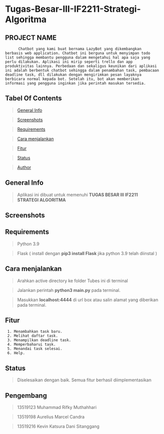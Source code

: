 # Tugas-Besar-III-IF2211-Strategi-Algoritma
## PROJECT NAME
          Chatbot yang kami buat bernama LazyBot yang dikembangkan berbasis web application. Chatbot ini berguna untuk menyimpan todo list sehingga membantu pengguna dalam mengetahui hal apa saja yang perlu dilakukan. Aplikasi ini mirip seperti trello dan app produktivitas lainnya. Perbedaan dan sekaligus keunikan dari aplikasi ini adalah berbentuk chatbot sehingga dalam penambahan task, pembacaan deadline task, dll dilakukan dengan mengirimkan pesan layaknya berbicara normal kepada bot. Setelah itu, bot akan memberikan informasi yang pengguna inginkan jika perintah masukan tersedia.

## Tabel Of Contents
> [General Info](#general-info)

> [Screenshots](#screenshots)

> [Requirements](#requirements)

> [Cara menjalankan](#cara-menjalankan)

> [Fitur](#fitur)

> [Status](#status)

> [Author](#pengembang)

## General Info
> Aplikasi ini dibuat untuk memenuhi **TUGAS BESAR III IF2211 STRATEGI ALGORITMA**

## Screenshots

## Requirements
> Python 3.9

> Flask ( install dengan **pip3 install Flask** jika python 3.9 telah diinstal )

## Cara menjalankan
> Arahkan active directory ke folder Tubes ini di terminal <br>

> Jalankan perintah **python3 main.py** pada terminal. <br>

> Masukkan **localhost:4444** di url box atau salin alamat yang diberikan pada terminal.

## Fitur
     1. Menambahkan task baru.
     2. Melihat daftar task.
     3. Menampilkan deadline task.
     4. Memperbaharui task.
     5. Menandai task selesai.
     6. Help.

## Status
> Diselesaikan dengan baik. Semua fitur berhasil diimplementasikan

## Pengembang
> 13519123 Muhammad Rifky Muthahhari <br>

> 13519198 Aurelius Marcel Candra <br>

> 13519216 Kevin Katsura Dani Sitanggang 





